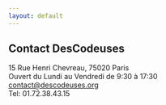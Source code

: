 ```yaml
---
layout: default
---
```


## Contact DesCodeuses

15 Rue Henri Chevreau, 75020 Paris  
Ouvert du Lundi au Vendredi de 9:30 à 17:30  
contact@descodeuses.org  
Tel: 01.72.38.43.15  


